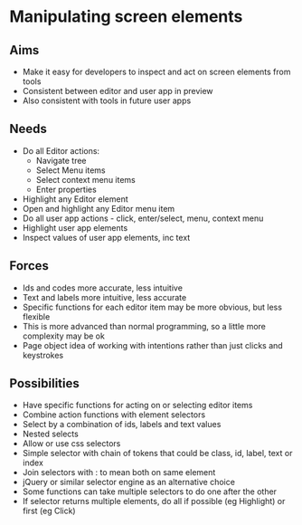 Manipulating screen elements
============================

Aims
----

- Make it easy for developers to inspect and act on screen elements from tools
- Consistent between editor and user app in preview
- Also consistent with tools in future user apps

Needs
-----

- Do all Editor actions:
  - Navigate tree
  - Select Menu items
  - Select context menu items
  - Enter properties
- Highlight any Editor element
- Open and highlight any Editor menu item
- Do all user app actions - click, enter/select, menu, context menu
- Highlight user app elements
- Inspect values of user app elements, inc text

Forces
------

- Ids and codes more accurate, less intuitive
- Text and labels more intuitive, less accurate
- Specific functions for each editor item may be more obvious, but less flexible
- This is more advanced than normal programming, so a little more complexity may be ok
- Page object idea of working with intentions rather than just clicks and keystrokes

Possibilities
-------------

- Have specific functions for acting on or selecting editor items
- Combine action functions with element selectors
- Select by a combination of ids, labels and text values
- Nested selects
- Allow or use css selectors
- Simple selector with chain of tokens that could be class, id, label, text or index
- Join selectors with : to mean both on same element
- jQuery or similar selector engine as an alternative choice
- Some functions can take multiple selectors to do one after the other
- If selector returns multiple elements, do all if possible (eg Highlight) or first (eg Click)

